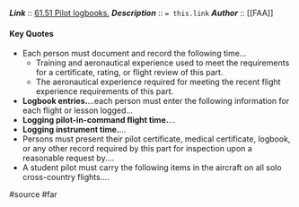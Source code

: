 ***Link***      :: [61.51 Pilot logbooks.](https://www.ecfr.gov/current/title-14/section-61.51)
***Description***      :: `= this.link`
***Author*** :: [[FAA]]

#### Key Quotes
* Each person must document and record the following time...
	* Training and aeronautical experience used to meet the requirements for a certificate, rating, or flight review of this part.
	* The aeronautical experience required for meeting the recent flight experience requirements of this part.
* **Logbook entries.**...each person must enter the following information for each flight or lesson logged...
* **Logging pilot-in-command flight time.**...
* **Logging instrument time.**...
* Persons must present their pilot certificate, medical certificate, logbook, or any other record required by this part for inspection upon a reasonable request by....
* A student pilot must carry the following items in the aircraft on all solo cross-country flights....

#source #far 